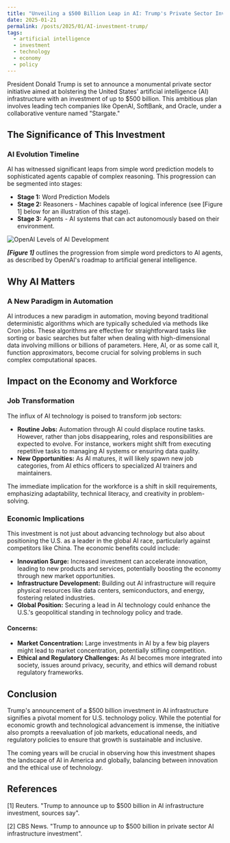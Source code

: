 ```yaml
---
title: "Unveiling a $500 Billion Leap in AI: Trump's Private Sector Investment Plan"
date: 2025-01-21
permalink: /posts/2025/01/AI-investment-trump/
tags:
  - artificial intelligence
  - investment
  - technology
  - economy
  - policy
---
```


President Donald Trump is set to announce a monumental private sector initiative aimed at bolstering the United States' artificial intelligence (AI) infrastructure with an investment of up to $500 billion. This ambitious plan involves leading tech companies like OpenAI, SoftBank, and Oracle, under a collaborative venture named "Stargate."

## The Significance of This Investment

### AI Evolution Timeline

AI has witnessed significant leaps from simple word prediction models to sophisticated agents capable of complex reasoning. This progression can be segmented into stages:

- **Stage 1:** Word Prediction Models
- **Stage 2:** Reasoners - Machines capable of logical inference (see [Figure 1] below for an illustration of this stage).
- **Stage 3:** Agents - AI systems that can act autonomously based on their environment.

![OpenAI Levels of AI Development](https://jethroodeyemi.github.io/files/2025_01_21_post/openai-levels.svg)

_**[Figure 1]**_ outlines the progression from simple word predictors to AI agents, as described by OpenAI's roadmap to artificial general intelligence.

## Why AI Matters

### A New Paradigm in Automation

AI introduces a new paradigm in automation, moving beyond traditional deterministic algorithms which are typically scheduled via methods like Cron jobs. These algorithms are effective for straightforward tasks like sorting or basic searches but falter when dealing with high-dimensional data involving millions or billions of parameters. Here, AI, or as some call it, function approximators, become crucial for solving problems in such complex computational spaces.

## Impact on the Economy and Workforce

### Job Transformation

The influx of AI technology is poised to transform job sectors:

- **Routine Jobs:** Automation through AI could displace routine tasks. However, rather than jobs disappearing, roles and responsibilities are expected to evolve. For instance, workers might shift from executing repetitive tasks to managing AI systems or ensuring data quality.
- **New Opportunities:** As AI matures, it will likely spawn new job categories, from AI ethics officers to specialized AI trainers and maintainers.

The immediate implication for the workforce is a shift in skill requirements, emphasizing adaptability, technical literacy, and creativity in problem-solving.

### Economic Implications

This investment is not just about advancing technology but also about positioning the U.S. as a leader in the global AI race, particularly against competitors like China. The economic benefits could include:

- **Innovation Surge:** Increased investment can accelerate innovation, leading to new products and services, potentially boosting the economy through new market opportunities.
- **Infrastructure Development:** Building out AI infrastructure will require physical resources like data centers, semiconductors, and energy, fostering related industries.
- **Global Position:** Securing a lead in AI technology could enhance the U.S.'s geopolitical standing in technology policy and trade.

#### Concerns:

- **Market Concentration:** Large investments in AI by a few big players might lead to market concentration, potentially stifling competition.
- **Ethical and Regulatory Challenges:** As AI becomes more integrated into society, issues around privacy, security, and ethics will demand robust regulatory frameworks.

## Conclusion

Trump's announcement of a $500 billion investment in AI infrastructure signifies a pivotal moment for U.S. technology policy. While the potential for economic growth and technological advancement is immense, the initiative also prompts a reevaluation of job markets, educational needs, and regulatory policies to ensure that growth is sustainable and inclusive.

The coming years will be crucial in observing how this investment shapes the landscape of AI in America and globally, balancing between innovation and the ethical use of technology.

## References

[1] Reuters. "Trump to announce up to $500 billion in AI infrastructure investment, sources say".

[2] CBS News. "Trump to announce up to $500 billion in private sector AI infrastructure investment".
